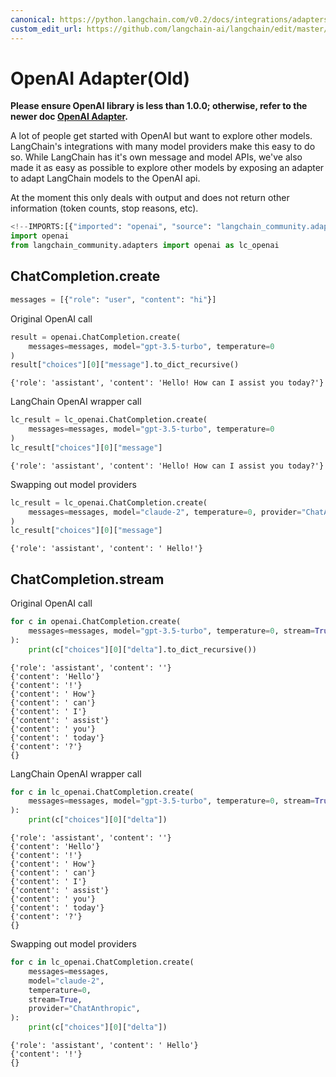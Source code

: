 ```yaml
---
canonical: https://python.langchain.com/v0.2/docs/integrations/adapters/openai-old/
custom_edit_url: https://github.com/langchain-ai/langchain/edit/master/docs/docs/integrations/adapters/openai-old.ipynb
---
```


# OpenAI Adapter(Old)

**Please ensure OpenAI library is less than 1.0.0; otherwise, refer to the newer doc [OpenAI Adapter](/docs/integrations/adapters/openai/).**

A lot of people get started with OpenAI but want to explore other models. LangChain's integrations with many model providers make this easy to do so. While LangChain has it's own message and model APIs, we've also made it as easy as possible to explore other models by exposing an adapter to adapt LangChain models to the OpenAI api.

At the moment this only deals with output and does not return other information (token counts, stop reasons, etc).

```python
<!--IMPORTS:[{"imported": "openai", "source": "langchain_community.adapters", "docs": "https://api.python.langchain.com/en/latest/adapters/langchain_community.adapters.openai.openai.html", "title": "OpenAI Adapter(Old)"}]-->
import openai
from langchain_community.adapters import openai as lc_openai
```

## ChatCompletion.create

```python
messages = [{"role": "user", "content": "hi"}]
```

Original OpenAI call

```python
result = openai.ChatCompletion.create(
    messages=messages, model="gpt-3.5-turbo", temperature=0
)
result["choices"][0]["message"].to_dict_recursive()
```

```output
{'role': 'assistant', 'content': 'Hello! How can I assist you today?'}
```

LangChain OpenAI wrapper call

```python
lc_result = lc_openai.ChatCompletion.create(
    messages=messages, model="gpt-3.5-turbo", temperature=0
)
lc_result["choices"][0]["message"]
```

```output
{'role': 'assistant', 'content': 'Hello! How can I assist you today?'}
```

Swapping out model providers

```python
lc_result = lc_openai.ChatCompletion.create(
    messages=messages, model="claude-2", temperature=0, provider="ChatAnthropic"
)
lc_result["choices"][0]["message"]
```

```output
{'role': 'assistant', 'content': ' Hello!'}
```

## ChatCompletion.stream

Original OpenAI call

```python
for c in openai.ChatCompletion.create(
    messages=messages, model="gpt-3.5-turbo", temperature=0, stream=True
):
    print(c["choices"][0]["delta"].to_dict_recursive())
```
```output
{'role': 'assistant', 'content': ''}
{'content': 'Hello'}
{'content': '!'}
{'content': ' How'}
{'content': ' can'}
{'content': ' I'}
{'content': ' assist'}
{'content': ' you'}
{'content': ' today'}
{'content': '?'}
{}
```
LangChain OpenAI wrapper call

```python
for c in lc_openai.ChatCompletion.create(
    messages=messages, model="gpt-3.5-turbo", temperature=0, stream=True
):
    print(c["choices"][0]["delta"])
```
```output
{'role': 'assistant', 'content': ''}
{'content': 'Hello'}
{'content': '!'}
{'content': ' How'}
{'content': ' can'}
{'content': ' I'}
{'content': ' assist'}
{'content': ' you'}
{'content': ' today'}
{'content': '?'}
{}
```
Swapping out model providers

```python
for c in lc_openai.ChatCompletion.create(
    messages=messages,
    model="claude-2",
    temperature=0,
    stream=True,
    provider="ChatAnthropic",
):
    print(c["choices"][0]["delta"])
```
```output
{'role': 'assistant', 'content': ' Hello'}
{'content': '!'}
{}
```
